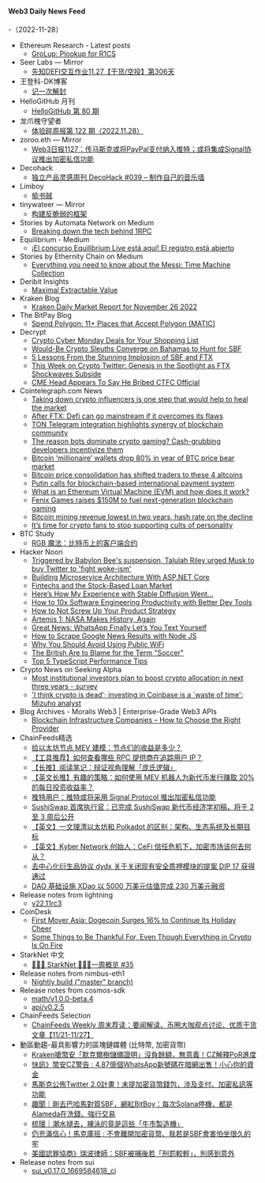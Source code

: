 #### Web3 Daily News Feed
-（2022-11-28）

- Ethereum Research - Latest posts
  - [GroLup: Plookup for R1CS](https://ethresear.ch/t/grolup-plookup-for-r1cs/14307/2)
- Seer Labs — Mirror
  - [先知DEFI交互作业11.27【干货/空投】第306天](https://mirror.xyz/seerlabs.eth/jms_wwCIQLppoo0pTQ5Pa75OZEeXP14IjgQHMgTUjJ0)
- 王登科-DK博客
  - [记一次解封](https://greatdk.com/1865.html)
- HelloGitHub 月刊
  - [HelloGitHub 第 80 期](https://hellogithub.com/periodical/volume/80)
- 龙爪槐守望者
  - [体验碎周报第 122 期（2022.11.28）](http://www.ftium4.com/ux-weekly-122.html)
- zoroo.eth — Mirror
  - [Web3日报1127：传马斯克或将PayPal支付纳入推特；或将集成Signal协议推出加密私信功能](https://mirror.xyz/zoroo.eth/vWA2DxHbSOl8tEtT22fW958XlmymReTPgMb7BgP42sc)
- Decohack
  - [独立产品灵感周刊 DecoHack #039 – 制作自己的音乐墙](https://www.decohack.com/Post/1168)
- Limboy
  - [偷书贼](https://limboy.me/books/the-book-thief/)
- tinywateer — Mirror
  - [构建反脆弱的框架](https://mirror.xyz/0xFd007bb46C47D8600C139E34Df9DfceC86F0B319/jel5IPQyHpbDuKKuxJKBN8vnZ8cA23FJIUUQhhxK5PI)
- Stories by Automata Network on Medium
  - [Breaking down the tech behind 1RPC](https://medium.com/atanetwork/breaking-down-the-tech-behind-1rpc-223ccc3e5dac?source=rss-f15317e02c04------2)
- Equilibrium - Medium
  - [¡El concurso Equilibrium Live está aquí! El registro está abierto](https://medium.com/equilibrium-eosdt/el-concurso-equilibrium-live-est%C3%A1-aqu%C3%AD-el-registro-est%C3%A1-abierto-f517c80125cc?source=rss----57df018d3ce6---4)
- Stories by Ethernity Chain on Medium
  - [Everything you need to know about the Messi: Time Machine Collection](https://ethernitychain.medium.com/everything-you-need-to-know-about-the-messi-time-machine-collection-70c068abdebc?source=rss-162d5aab32c4------2)
- Deribit Insights
  - [Maximal Extractable Value](https://insights.deribit.com/industry/maximal-extractable-value/)
- Kraken Blog
  - [Kraken Daily Market Report for November 26 2022](https://blog.kraken.com/post/16381/kraken-daily-market-report-for-november-26-2022/)
- The BitPay Blog
  - [Spend Polygon: 11+ Places that Accept Polygon (MATIC)](https://bitpay.com/blog/spend-polygon-matic/)
- Decrypt
  - [Crypto Cyber Monday Deals for Your Shopping List](https://decrypt.co/115675/crypto-cyber-monday-deals-for-your-holiday-list)
  - [Would-Be Crypto Sleuths Converge on Bahamas to Hunt for SBF](https://decrypt.co/115667/crypto-twitter-hunt-for-sam-bankman-fried-bahamas)
  - [5 Lessons From the Stunning Implosion of SBF and FTX](https://decrypt.co/114308/5-ways-of-looking-at-sbf-ftx-bankruptcy-collapse)
  - [This Week on Crypto Twitter: Genesis in the Spotlight as FTX Shockwaves Subside](https://decrypt.co/115644/this-week-on-crypto-twitter-genesis-ftx-proof-of-reserves-ethereum-danksharding)
  - [CME Head Appears To Say He Bribed CTFC Official](https://decrypt.co/115638/cme-head-appears-to-say-he-bribed-ctfc-official)
- Cointelegraph.com News
  - [Taking down crypto influencers is one step that would help to heal the market](https://cointelegraph.com/news/more-laws-are-the-solution-for-taking-down-crypto-influencers)
  - [After FTX: Defi can go mainstream if it overcomes its flaws](https://cointelegraph.com/news/after-ftx-defi-can-go-mainstream-if-it-overcomes-its-flaws)
  - [TON Telegram integration highlights synergy of blockchain community](https://cointelegraph.com/news/ton-telegram-integration-highlights-synergy-of-blockchain-community)
  - [The reason bots dominate crypto gaming? Cash-grubbing developers incentivize them](https://cointelegraph.com/news/the-reason-bots-dominate-crypto-gaming-cash-grubbing-developers-incentivize-them)
  - [Bitcoin ‘millionaire’ wallets drop 80% in year of BTC price bear market](https://cointelegraph.com/news/bitcoin-millionaire-wallets-drop-80-in-year-of-btc-price-bear-market)
  - [Bitcoin price consolidation has shifted traders to these 4 altcoins](https://cointelegraph.com/news/bitcoin-price-consolidation-has-shifted-traders-to-these-4-altcoins)
  - [Putin calls for blockchain-based international payment system](https://cointelegraph.com/news/putin-calls-for-blockchain-based-international-payment-system)
  - [What is an Ethereum Virtual Machine (EVM) and how does it work?](https://cointelegraph.com/news/what-is-an-ethereum-virtual-machine-evm-and-how-does-it-work)
  - [Fenix Games raises $150M to fuel next-generation blockchain gaming](https://cointelegraph.com/news/fenix-games-raises-150m-to-fuel-next-generation-blockchain-gaming)
  - [Bitcoin mining revenue lowest in two years, hash rate on the decline](https://cointelegraph.com/news/bitcoin-mining-revenue-lowest-in-two-years-hash-rate-on-the-decline)
  - [It’s time for crypto fans to stop supporting cults of personality](https://cointelegraph.com/news/it-s-time-for-crypto-fans-to-stop-supporting-cults-of-personality)
- BTC Study
  - [RGB 魔法：比特币上的客户端合约](https://www.btcstudy.org/2022/11/27/rgb-magic-client-contracts-on-bitcoin/)
- Hacker Noon
  - [Triggered by Babylon Bee's suspension, Talulah Riley urged Musk to buy Twitter to 'fight woke-ism'](https://hackernoon.com/triggered-by-babylon-bees-suspension-talulah-riley-urged-musk-to-buy-twitter-to-fight-woke-ism?source=rss)
  - [Building Microservice Architecture With ASP.NET Core](https://hackernoon.com/building-microservice-architecture-with-aspnet-core?source=rss)
  - [Fintechs and the Stock-Based Loan Market](https://hackernoon.com/fintechs-and-the-stock-based-loan-market?source=rss)
  - [Here’s How My Experience with Stable Diffusion Went…](https://hackernoon.com/heres-how-my-experience-with-stable-diffusion-went?source=rss)
  - [How to 10x Software Engineering Productivity with Better Dev Tools](https://hackernoon.com/how-to-10x-software-engineering-productivity-with-better-dev-tools?source=rss)
  - [How to Not Screw Up Your Product Strategy](https://hackernoon.com/how-to-not-screw-up-your-product-strategy?source=rss)
  - [Artemis 1: NASA Makes History, Again](https://hackernoon.com/artemis-1-nasa-makes-history-again?source=rss)
  - [Great News: WhatsApp Finally Let’s You Text Yourself](https://hackernoon.com/great-news-whatsapp-finally-lets-you-text-yourself?source=rss)
  - [How to Scrape Google News Results with Node JS](https://hackernoon.com/how-to-scrape-google-news-results-with-node-js?source=rss)
  - [Why You Should Avoid Using Public WiFi](https://hackernoon.com/why-you-should-avoid-using-public-wifi?source=rss)
  - [The British Are to Blame for the Term "Soccer"](https://hackernoon.com/the-british-are-to-blame-for-the-term-soccer?source=rss)
  - [Top 5 TypeScript Performance Tips](https://hackernoon.com/top-5-typescript-performance-tips?source=rss)
- Crypto News on Seeking Alpha
  - [Most institutional investors plan to boost crypto allocation in next three years - survey](https://seekingalpha.com/news/3911150-most-institutional-investors-plan-to-boost-crypto-allocation-in-next-three-years-survey?utm_source=feed_news_crypto&utm_medium=referral)
  - ['I think crypto is dead'; investing in Coinbase is a `waste of time': Mizuho analyst](https://seekingalpha.com/news/3911396-mizuho-analyst-dan-dolev-i-think-crypto-is-dead?utm_source=feed_news_crypto&utm_medium=referral)
- Blog Archives - Moralis Web3 | Enterprise-Grade Web3 APIs
  - [Blockchain Infrastructure Companies – How to Choose the Right Provider](https://moralis.io/blockchain-infrastructure-companies-how-to-choose-the-right-provider/)
- ChainFeeds精选
  - [给以太坊节点 MEV 建模：节点们的收益是多少？](https://www.theblockbeats.info/news/32714)
  - [【工具推荐】如何查看哪些 RPC 提供商在追踪用户 IP？](https://twitter.com/0xngmi/status/1596586588448116736)
  - [【长推】阅读笔记：辩证视角理解「庞氏逻辑」](https://twitter.com/WillJiang_eth/status/1596682698764201984)
  - [【英文长推】有趣的策略：如何使用 MEV 机器人为新代币发行赚取 20% 的每日投资收益率？](https://twitter.com/Slappjakke/status/1596589979412484097)
  - [推特用户：推特或将采用 Signal Protocol 推出加密私信功能](https://twitter.com/wongmjane/status/1596615573303357440)
  - [SushiSwap 首席执行官：已完成 SushiSwap 新代币经济学初稿，将于 2 至 3 周后公开](https://twitter.com/jaredgrey/status/1596374581819760642)
  - [【英文】一文理清以太坊和 Polkadot 的区别：架构、生态系统及长期目标](https://vitto.cc/polkadot-vs-ethereum-the-full-comparison/)
  - [【英文】Kyber Network 创始人：CeFi 信任危机下，加密市场该何去何从？](https://loiluu.com/loi-luus-blog/coming-full-circle)
  - [去中心化衍生品协议 dydx 关于关闭现有安全质押模块的提案 DIP 17 获得通过](https://dydx.community/dashboard/proposal/9)
  - [DAO 基础设施 XDao 以 5000 万美元估值完成 230 万美元融资](https://www.theblock.co/post/189740/xdao-closes-token-funding-round?utm_source=twitter&utm_medium=social)
- Release notes from lightning
  - [v22.11rc3](https://github.com/ElementsProject/lightning/releases/tag/v22.11rc3)
- CoinDesk
  - [First Mover Asia: Dogecoin Surges 16% to Continue Its Holiday Cheer](https://www.coindesk.com/markets/2022/11/27/first-mover-asia-dogecoin-surges-16-to-continue-its-holiday-cheer/?utm_medium=referral&utm_source=rss&utm_campaign=headlines)
  - [Some Things to Be Thankful For, Even Though Everything in Crypto Is On Fire](https://www.coindesk.com/business/2022/11/27/some-things-to-be-thankful-for-even-though-everything-in-crypto-is-on-fire/?utm_medium=referral&utm_source=rss&utm_campaign=headlines)
- StarkNet 中文
  - [👩🏽‍🚀 StarkNet 👨🏽‍🚀一周概览 #35](https://starknetzh.substack.com/p/starknet-35-5b3)
- Release notes from nimbus-eth1
  - [Nightly build ("master" branch)](https://github.com/status-im/nimbus-eth1/releases/tag/nightly)
- Release notes from cosmos-sdk
  - [math/v1.0.0-beta.4](https://github.com/cosmos/cosmos-sdk/releases/tag/math%2Fv1.0.0-beta.4)
  - [api/v0.2.5](https://github.com/cosmos/cosmos-sdk/releases/tag/api%2Fv0.2.5)
- ChainFeeds Selection
  - [ChainFeeds Weekly 周末荐读：要闻解读、币圈大咖观点讨论、优质干货文章【11/21-11/27】](https://chainfeeds.substack.com/p/chainfeeds-weekly-1121-1127)
- 動區動趨-最具影響力的區塊鏈媒體 (比特幣, 加密貨幣)
  - [Kraken嗆幣安「默克爾樹儲備證明」沒負餘額，無意義！CZ解釋PoR進度](https://www.blocktempo.com/cz-responds-to-jesse-powells-challenge-on-por/)
  - [快訊》幣安CZ警告 : 4.87億個WhatsApp新號碼在暗網出售！小心你的資金](https://www.blocktempo.com/487-million-whatsapp-users-numbers-put-on-sale-online/)
  - [馬斯克公佈Twitter 2.0計畫！未提加密貨幣錢包，涉及支付、加密私訊等功能](https://www.blocktempo.com/elon-musk-unveils-twitter-2-0-plan/)
  - [趣聞｜剛去巴哈馬對質SBF，網紅BitBoy：每次Solana停機，都是Alameda在洗錢、強行交易](https://www.blocktempo.com/ben-armstrong-claims-alameda-behind-solana-halts/)
  - [梳理｜潮水褪去，裸泳的竟是這些「牛市製造機」](https://www.blocktempo.com/when-the-tide-goes-out-you-discover-those-institutions-has-been-swimming-naked/)
  - [仍充滿信心！馬克庫班 : 不會離開加密貨幣、我若是SBF會害怕坐很久的牢](https://www.blocktempo.com/mark-cuban-still-bullish-on-crypto/)
  - [美國認罪協商》瑞波律師：SBF被捕後若「刑罰較輕」，別感到意外](https://www.blocktempo.com/xrp-lawyer-dropped-predictions-over-sbf-possible-arrest/)
- Release notes from sui
  - [sui_v0.17.0_1669584618_ci](https://github.com/MystenLabs/sui/releases/tag/sui_v0.17.0_1669584618_ci)
